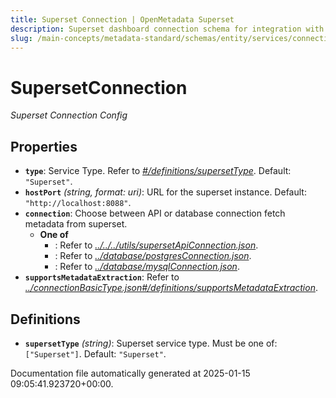 ```yaml
---
title: Superset Connection | OpenMetadata Superset
description: Superset dashboard connection schema for integration with OpenMetadata ingestion pipelines.
slug: /main-concepts/metadata-standard/schemas/entity/services/connections/dashboard/supersetconnection
---
```


# SupersetConnection

*Superset Connection Config*

## Properties

- **`type`**: Service Type. Refer to *[#/definitions/supersetType](#definitions/supersetType)*. Default: `"Superset"`.
- **`hostPort`** *(string, format: uri)*: URL for the superset instance. Default: `"http://localhost:8088"`.
- **`connection`**: Choose between API or database connection fetch metadata from superset.
  - **One of**
    - : Refer to *[../../../utils/supersetApiConnection.json](#/../../utils/supersetApiConnection.json)*.
    - : Refer to *[../database/postgresConnection.json](#/database/postgresConnection.json)*.
    - : Refer to *[../database/mysqlConnection.json](#/database/mysqlConnection.json)*.
- **`supportsMetadataExtraction`**: Refer to *[../connectionBasicType.json#/definitions/supportsMetadataExtraction](#/connectionBasicType.json#/definitions/supportsMetadataExtraction)*.
## Definitions

- **`supersetType`** *(string)*: Superset service type. Must be one of: `["Superset"]`. Default: `"Superset"`.


Documentation file automatically generated at 2025-01-15 09:05:41.923720+00:00.
